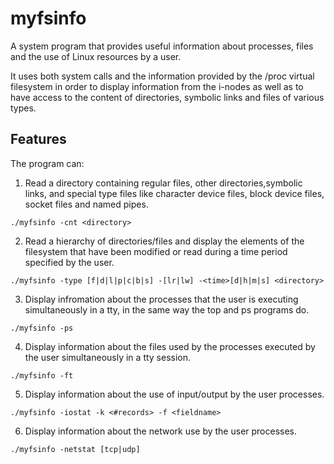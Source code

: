 # myfsinfo
A system program that provides useful information about processes, files and the use of Linux resources by a user. 

It uses both system calls and the information provided by the /proc virtual filesystem in order to display information from the i-nodes as well as to have access to the content of directories, symbolic links and files of various types.

## Features

The program can:

1) Read a directory containing regular files, other directories,symbolic links, and special type files like character
device files, block device files, socket files and named pipes.

```
./myfsinfo -cnt <directory>
```

2) Read a hierarchy of directories/files and display the elements of the filesystem that have been modified or read during a time period specified by the user.

```
./myfsinfo -type [f|d|l|p|c|b|s] -[lr|lw] -<time>[d|h|m|s] <directory>
```

3) Display infromation about the processes that the user is executing simultaneously in a tty, in the same way the top and ps programs do.

```
./myfsinfo -ps
```

4) Display information about the files used by the processes executed by the user simultaneously in a tty session.

```
./myfsinfo -ft
```

5) Display information about the use of input/output by the user processes.

```
./myfsinfo -iostat -k <#records> -f <fieldname>
```

6) Display information about the network use by the user processes.

```
./myfsinfo -netstat [tcp|udp]
```
